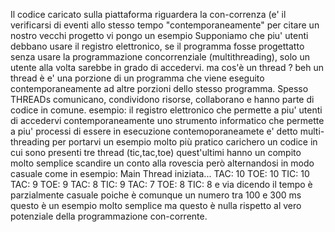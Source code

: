 Il codice caricato sulla piattaforma riguardera la con-correnza (e' il verificarsi di eventi allo stesso tempo "contemporaneamente"
per citare un nostro vecchi progetto vi pongo un esempio Supponiamo che piu' utenti debbano usare il registro elettronico, se il programma fosse progettatto senza usare la programmazione concorrenziale (multithreading), solo un utente alla volta sarebbe in grado di accedervi.
ma cos'è un thread ? beh un thread è e' una porzione di un programma che viene eseguito contemporaneamente ad altre porzioni dello stesso programma.
Spesso THREADs comunicano, condividono risorse, collaborano e hanno parte di codice in comune.
esempio: il registro elettronico che permette a piu' utenti di accedervi contemporaneamente
uno strumento informatico che permette a piu' processi di essere in esecuzione contemoporaneamete e' detto multi-threading
per portarvi un esempio molto più pratico carichero un codice in cui sono presenti tre thread (tic,tac,toe) quest'ultimi hanno un compito molto semplice scandire un conto alla rovescia però alternandosi in modo casuale come in esempio:
Main Thread iniziata...
<TAC> TAC: 10
<TOE> TOE: 10
<TIC> TIC: 10
<TAC> TAC: 9
<TOE> TOE: 9
<TAC> TAC: 8
<TIC> TIC: 9
<TAC> TAC: 7
<TOE> TOE: 8
<TIC> TIC: 8
e via dicendo il tempo è parzialmente casuale poiche è comunque un numero tra 100 e 300 ms
questo è un esempio molto semplice ma questo è nulla rispetto al vero potenziale della programmazione con-corrente.
